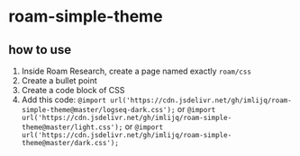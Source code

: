 # roam-simple-theme



## how to use

1. Inside Roam Research, create a page named exactly `roam/css`
2. Create a bullet point
3. Create a code block of CSS
4. Add this code: 
`@import url('https://cdn.jsdelivr.net/gh/imlijq/roam-simple-theme@master/logseq-dark.css');`
or `@import url('https://cdn.jsdelivr.net/gh/imlijq/roam-simple-theme@master/light.css');` 
or `@import url('https://cdn.jsdelivr.net/gh/imlijq/roam-simple-theme@master/dark.css');` 
